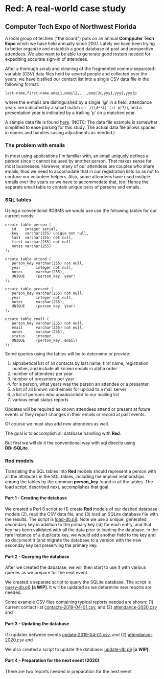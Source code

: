 # Red: A real-world case study

## Computer Tech Expo of Northwest Florida

A local group of techies ("the board") puts on an annual **Compputer
Tech Expo** which we have held annually since 2007. Lately we have
been trying to better organize and establish a good database of past
and prospective attendees. We also want to be able to generate good
rosters needed for expediting accurate sign-in of attendees.

After a thorough scrub and cleaning of the fragmented
comma-separated-variable (CSV) data files held by several people and
collected over the years, we have distilled our contact list into a
single CSV data file in the following format:

```
last-name,first-name.emai1,email2,...,emailN,yyy1,yyy2,yyy3p
```

where the e-mails are distinguished by a single '@' in a field,
attendance years are indicated by a smart match (`~~ /(\d**4) (:i
p)?/`), and a presentation year is indicated by a trailing 'p' on a
matched year.

A sample data file is found [here](./data/attendees.csv).  (NOTE: The
data file example is somewhat simplified to ease parsing for this
study. The actual data file allows spaces in names and handles casing
adjustments as needed.)

### The problem with emails

In most using applications I'm familiar with, an email uniquely
defines a person since it cannot be used by another person.
That makes sense for most businesses. However, many of our attendees
are couples who share emails, thus we need to accomodate that in
our registration lists so as not to confuse our volunteer
helpers. Also, some attendees have used mutiple emails
over the years so we have to accommodate that, too.
Hence the separate email table to contain unique pairs of
persons and emails.

### SQL tables

Using a conventional RDBMS we would use use the following tables for
our current needs:

```
create table person (
   id    integer serial,
   key   varchar(255) unique not null,
   last  varchar(255) not null,
   first varchar(255) not null
   notes varchar(255)
);

create table attend (
   person_key varchar(255) not null,
   year       integer not null,
   notes      varchar(255),
   UNIQUE     (person_key, year)
);

create table present (
   person_key varchar(255) not null,
   year       integer not null,
   notes      varchar(255),
   UNIQUE     (person_key, year)
);

create table email (
   person_key varchar(255) not null,
   email      varchar(255) not null,
   notes      varchar(255),
   status     integer,
   UNIQUE     (person_key, email)
);
```

Some queries using the tables will be to determine or provide:

1. alphabetical list of all contacts by last name, first name,
   registration number, and include all known emails in alpha order
2. number of attendees per year
3. number of presenters per year
4. for a person, what years was the person an attendee or a presenter
5. a list of all known valid emails for upload to a mail server
6. a list of persons who unsubscribed to our mailing list
7. various email status reports

Updates will be required as known attendees attend or
present at future events or they report changes in their emails
or record at past events.

Of course we must also add new attendees as well.

The goal is to accomplish all database handling with **Red**.

But first we will do it the conventional way with sql directly
using **DB::SQLite**.


### Red models

Translating the SQL tables into **Red** models should represent
a person with all the attributes in the SQL tables, including
the implied relationships among the tables by the common
**person_key** found in all the tables.
The load script, described next, accomplishes that goal.

#### Part 1 - Creating the database

We created a Perl 6 script to (1) create **Red** models of our desired
database models (2), read the CSV data file, and (3) load an SQLite
database file with the results.  The script is
[load-db.p6](./load-db.p6).  Note we use a unique, generated secondary
key in addition to the primary key (id) for each entry, and that key
has been validated with all the data prior to loading the database. In
the rare instance of a duplicate key, we would add another field to
the key and so document it (and migrate the database to a version with
the new seconday key but preserving the primary key.

#### Part 2 - Querying the database

After we created the dabatase, we will then start to use it with
various queries as we prepare for the next event.

We created a separate script to query the SQLite database. The script
is [query-db.p6](./query-db.p6) **[a WIP]**. It will be updated as we
determine new reports are needed.

Some example CSV files containing typical reports needed are shown:
(1) current contact list [contacts-2019-04-01.csv](./data/contacts-2019-04-01.csv),
and
(2) [attendance-2020.csv](./data/update-2020.csv) and

#### Part 3 - Updating the database

(1) updates between events [update-2019-04-01.csv](./data/update-2019-04-01.csv),
and
(2) [attendance-2020.csv](./data/update-2020.csv) and

We also created a script to update the database:
[update-db.p6](./update-db.p6) **[a WIP]**.


#### Part 4 - Preparation for the next event (2020)
There are two reports needed in preparation for the next event
